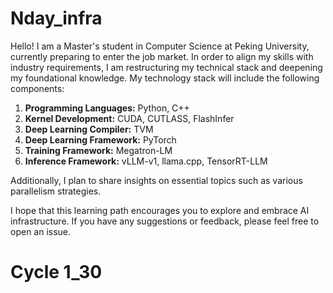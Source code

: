 # Nday_infra

Hello! I am a Master's student in Computer Science at Peking University, currently preparing to enter the job market. In order to align my skills with industry requirements, I am restructuring my technical stack and deepening my foundational knowledge. My technology stack will include the following components:

1. **Programming Languages:** Python, C++
2. **Kernel Development:** CUDA, CUTLASS, FlashInfer
3. **Deep Learning Compiler:** TVM
4. **Deep Learning Framework:** PyTorch
5. **Training Framework:** Megatron-LM
6. **Inference Framework:** vLLM-v1, llama.cpp, TensorRT-LLM

Additionally, I plan to share insights on essential topics such as various parallelism strategies.

I hope that this learning path encourages you to explore and embrace AI infrastructure. If you have any suggestions or feedback, please feel free to open an issue.

# Cycle 1_30

